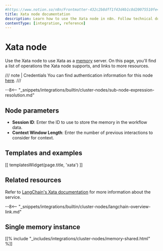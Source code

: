 ```yaml
---
#https://www.notion.so/n8n/Frontmatter-432c2b8dff1f43d4b1c8d20075510fe4
title: Xata node documentation
description: Learn how to use the Xata node in n8n. Follow technical documentation to integrate Xata node into your workflows.
contentType: [integration, reference]
---
```


# Xata node

Use the Xata node to use Xata as a [memory](/glossary.md#ai-memory) server.
On this page, you'll find a list of operations the Xata node supports, and links to more resources.

/// note | Credentials
You can find authentication information for this node [here](/integrations/builtin/credentials/xata.md).
///

--8<-- "_snippets/integrations/builtin/cluster-nodes/sub-node-expression-resolution.md"

## Node parameters

-   **Session ID**: Enter the ID to use to store the memory in the workflow data.
-   **Context Window Length**: Enter the number of previous interactions to consider for context.

## Templates and examples

<!-- see https://www.notion.so/n8n/Pull-in-templates-for-the-integrations-pages-37c716837b804d30a33b47475f6e3780 -->
[[ templatesWidget(page.title, 'xata') ]]

## Related resources

Refer to [LangChain's Xata documentation](https://js.langchain.com/docs/integrations/memory/xata) for more information about the service.

--8<-- "_snippets/integrations/builtin/cluster-nodes/langchain-overview-link.md"

## Single memory instance

[[% include "_includes/integrations/cluster-nodes/memory-shared.html" %]]


